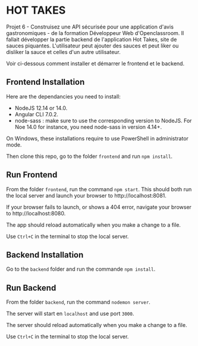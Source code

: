 # HOT TAKES #

Projet 6 - Construisez une API sécurisée pour une application d'avis gastronomiques - de la formation Développeur Web d'Openclassroom. Il fallait développer la partie backend de l'application Hot Takes, site de sauces piquantes. L'utilisateur peut ajouter des sauces et peut liker ou disliker la sauce et celles d'un autre utilisateur.

Voir ci-dessous comment installer et démarrer le frontend et le backend.

## Frontend Installation ##

Here are the dependancies you need to install:
- NodeJS 12.14 or 14.0.
- Angular CLI 7.0.2.
- node-sass : make sure to use the corresponding version to NodeJS. For Noe 14.0 for instance, you need node-sass in version 4.14+.

On Windows, these installations require to use PowerShell in administrator mode.

Then clone this repo, go to the folder `frontend` and run `npm install`.


## Run Frontend ##

From the folder `frontend`, run the command `npm start`. This should both run the local server and launch your browser to http://localhost:8081.

If your browser fails to launch, or shows a 404 error, navigate your browser to http://localhost:8080.

The app should reload automatically when you make a change to a file.

Use `Ctrl+C` in the terminal to stop the local server.

## Backend Installation ##

Go to the `backend` folder and run the commande `npm install`.

## Run Backend ##

From the folder `backend`, run the command `nodemon server`.

The server will start en `localhost` and use port `3000`.

The server should reload automatically when you make a change to a file.

Use `Ctrl+C` in the terminal to stop the local server.
